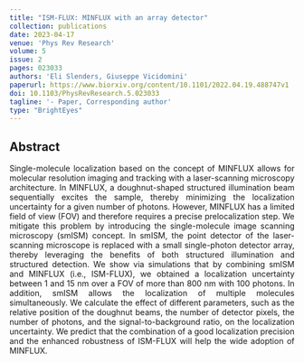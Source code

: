 ```yaml
---
title: "ISM-FLUX: MINFLUX with an array detector"
collection: publications
date: 2023-04-17
venue: 'Phys Rev Research'
volume: 5 
issue: 2
pages: 023033
authors: 'Eli Slenders, Giuseppe Vicidomini'
paperurl: https://www.biorxiv.org/content/10.1101/2022.04.19.488747v1
doi: 10.1103/PhysRevResearch.5.023033
tagline: '- Paper, Corresponding author'
type: "BrightEyes"
---
```


<h2> Abstract </h2>
<p align= "justify">
Single-molecule localization based on the concept of MINFLUX allows for molecular resolution imaging and tracking with a laser-scanning microscopy architecture. In MINFLUX, a doughnut-shaped structured illumination beam sequentially excites the sample, thereby minimizing the localization uncertainty for a given number of photons. However, MINFLUX has a limited field of view (FOV) and therefore requires a precise prelocalization step. We mitigate this problem by introducing the single-molecule image scanning microscopy (smISM) concept. In smISM, the point detector of the laser-scanning microscope is replaced with a small single-photon detector array, thereby leveraging the benefits of both structured illumination and structured detection. We show via simulations that by combining smISM and MINFLUX (i.e., ISM-FLUX), we obtained a localization uncertainty between 1 and 15 nm over a FOV of more than 800 nm with 100 photons. In addition, smISM allows the localization of multiple molecules simultaneously. We calculate the effect of different parameters, such as the relative position of the doughnut beams, the number of detector pixels, the number of photons, and the signal-to-background ratio, on the localization uncertainty. We predict that the combination of a good localization precision and the enhanced robustness of ISM-FLUX will help the wide adoption of MINFLUX.
